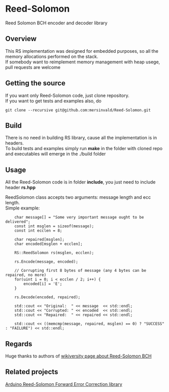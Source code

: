 # Reed-Solomon
Reed Solomon BCH encoder and decoder library

## Overview

This RS implementation was designed for embedded purposes, so all the memory allocations performed on the stack.<br>
If somebody want to reimplement memory management with heap usege, pull requests are welcome

## Getting the source

If you want only Reed-Solomon code, just clone repository.<br>
If you want to get tests and examples also, do 
```
git clone --recursive git@github.com:mersinvald/Reed-Solomon.git
```

## Build

There is no need in building RS library, cause all the implementation is in headers.<br>
To build tests and examples simply run <b>make</b> in the folder with cloned repo and executables will emerge in the 
./build folder

## Usage

All the Reed-Solomon code is in folder **include**, you just need to include header <b>rs.hpp</b>

ReedSolomon class accepts two arguments: message length and ecc length. <br>
Simple example: <br>
```
    char message[] = "Some very important message ought to be delivered";
    const int msglen = sizeof(message);
    const int ecclen = 8;
    
    char repaired[msglen];
    char encoded[msglen + ecclen];

    RS::ReedSolomon rs(msglen, ecclen);

    rs.Encode(message, encoded);

    // Corrupting first 8 bytes of message (any 4 bytes can be repaired, no more)
    for(uint i = 0; i < ecclen / 2; i++) {
        encoded[i] = 'E';
    }

    rs.Decode(encoded, repaired);

    std::cout << "Original:  " << message  << std::endl;
    std::cout << "Corrupted: " << encoded  << std::endl;
    std::cout << "Repaired:  " << repaired << std::endl;

    std::cout << ((memcmp(message, repaired, msglen) == 0) ? "SUCCESS" : "FAILURE") << std::endl;
```

## Regards

Huge thanks to authors of [wikiversity page about Reed-Solomon BCH](https://en.wikiversity.org/wiki/Reed–Solomon_codes_for_coders)
## Related projects

[Arduino Reed-Solomon Forward Error Correction library](https://github.com/simonyipeter/Arduino-FEC)
